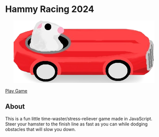 # Hammy Racing 2024

<p style="text-align: center;">
  <img src="https://github.com/SapporoAlex/Hammy-Racing-2024/blob/main/redCar1.png" alt="Red Car">
</p>

<a href="https://hamster-games.onrender.com/hammy_racing/">Play Game</a>

## About
This is a fun little time-waster/stress-reliever game made in JavaScript. Steer your hamster to the finish line as fast as you can while dodging obstacles that will slow you down.
